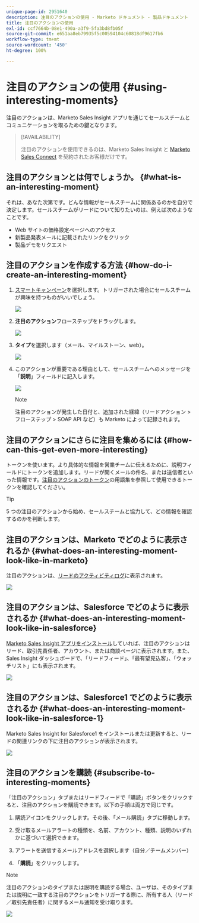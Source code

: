 ```yaml
---
unique-page-id: 2951640
description: 注目のアクションの使用 - Marketo ドキュメント - 製品ドキュメント
title: 注目のアクションの使用
exl-id: ccf7664b-08e1-490a-a3f9-5fa3bd8fb05f
source-git-commit: e651aa8eb79935f5c00594104c60818df9617fb6
workflow-type: tm+mt
source-wordcount: '450'
ht-degree: 100%

---
```


# 注目のアクションの使用 {#using-interesting-moments}

注目のアクションは、Marketo Sales Insight アプリを通じてセールスチームとコミュニケーションを取るための鍵となります。

>[!AVAILABILITY]
>
>注目のアクションを使用できるのは、Marketo Sales Insight と [Marketo Sales Connect](/help/marketo/product-docs/marketo-sales-connect/marketo/interesting-moments-in-sales-connect.md) を契約されたお客様だけです。

## 注目のアクションとは何でしょうか。 {#what-is-an-interesting-moment}

それは、あなた次第です。どんな情報がセールスチームに関係あるのかを自分で決定します。セールスチームがリードについて知りたいのは、例えば次のようなことです。

* Web サイトの価格設定ページへのアクセス
* 新製品発表メールに記載されたリンクをクリック
* 製品デモをリクエスト

## 注目のアクションを作成する方法  {#how-do-i-create-an-interesting-moment}

1. [スマートキャンペーン](/help/marketo/product-docs/core-marketo-concepts/smart-campaigns/understanding-smart-campaigns.md)を選択します。トリガーされた場合にセールスチームが興味を持つものがいいでしょう。

   ![](assets/using-interesting-moments-1.png)

1. **注目のアクション**&#x200B;フローステップをドラッグします。

   ![](assets/using-interesting-moments-2.png)

1. **タイプ**&#x200B;を選択します（メール、マイルストーン、web）。

   ![](assets/using-interesting-moments-3.png)

1. このアクションが重要である理由として、セールスチームへのメッセージを「**説明**」フィールドに記入します。

   ![](assets/using-interesting-moments-4.png)

   >[!NOTE]
   >
   >注目のアクションが発生した日付と、追加された経緯（リードアクション > フローステップ > SOAP API など）も Marketo によって記録されます。

## 注目のアクションにさらに注目を集めるには  {#how-can-this-get-even-more-interesting}

トークンを使います。より具体的な情報を営業チームに伝えるために、説明フィールドにトークンを追加します。リードが開くメールの件名、または送信者といった情報です。[注目のアクションのトークン](/help/marketo/product-docs/marketo-sales-insight/msi-for-salesforce/features/tabs-in-the-msi-panel/interesting-moments/trigger-tokens-for-interesting-moments.md)の用語集を参照して使用できるトークンを確認してください。

>[!TIP]
>
>5 つの注目のアクションから始め、セールスチームと協力して、どの情報を確認するのかを判断します。

## 注目のアクションは、Marketo でどのように表示されるか  {#what-does-an-interesting-moment-look-like-in-marketo}

注目のアクションは、[リードのアクティビティログ](/help/marketo/product-docs/core-marketo-concepts/smart-lists-and-static-lists/managing-people-in-smart-lists/using-the-person-detail-page.md)に表示されます。

![](assets/using-interesting-moments-5.png)

## 注目のアクションは、Salesforce でどのように表示されるか  {#what-does-an-interesting-moment-look-like-in-salesforce}

[Marketo Sales Insight アプリをインストール](/help/marketo/product-docs/marketo-sales-insight/msi-for-salesforce/configuration/configure-marketo-sales-insight-in-salesforce-enterprise-unlimited.md)していれば、注目のアクションはリード、取引先責任者、アカウント、または商談ページに表示されます。また、Sales Insight ダッシュボードで、「リードフィード」、「最有望見込客」、「ウォッチリスト」にも表示されます。

![](assets/using-interesting-moments-6.png)

## 注目のアクションは、Salesforce1 でどのように表示されるか {#what-does-an-interesting-moment-look-like-in-salesforce-1}

Marketo Sales Insight for Salesforce1 をインストールまたは更新すると、リードの関連リンクの下に注目のアクションが表示されます。

![](assets/using-interesting-moments-7.png)

## 注目のアクションを購読 {#subscribe-to-interesting-moments}

「注目のアクション」タブまたはリードフィードで「購読」ボタンをクリックすると、注目のアクションを購読できます。以下の手順は両方で同じです。

1. 購読アイコンをクリックします。その後、「メール購読」タブに移動します。

1. 受け取るメールアラートの種類を、名前、アカウント、種類、説明のいずれかに基づいて選択できます。

1. アラートを送信するメールアドレスを選択します（自分／チームメンバー）

1. 「**購読**」をクリックします。

>[!NOTE]
>
>注目のアクションのタイプまたは説明を購読する場合、ユーザは、そのタイプまたは説明に一致する注目のアクションをトリガーする際に、所有する人（リード／取引先責任者）に関するメール通知を受け取ります。

![](assets/using-interesting-moments-8.png)
